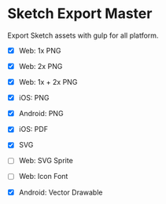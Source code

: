 # Sketch Export Master

Export Sketch assets with gulp for all platform.

- [x] Web: 1x PNG
- [x] Web: 2x PNG
- [x] Web: 1x + 2x PNG
- [x] iOS: PNG
- [x] Android: PNG
- [x] iOS: PDF
- [x] SVG
- [ ] Web: SVG Sprite
- [ ] Web: Icon Font
- [x] Android: Vector Drawable



